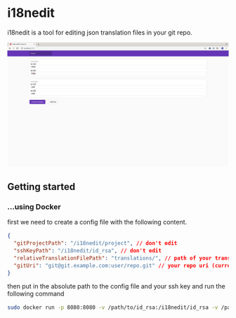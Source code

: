 # i18nedit

i18nedit is a tool for editing json translation files in your git repo.

![screenshot](screenshot.png?raw=true)

## Getting started

### ...using Docker

first we need to create a config file with the following content.

```json
{
  "gitProjectPath": "/i18nedit/project", // don't edit
  "sshKeyPath": "/i18nedit/id_rsa", // don't edit
  "relativeTranslationFilePath": "translations/", // path of your translations folder relative to the repo
  "gitUri": "git@git.example.com:user/repo.git" // your repo uri (currently just ssh)
}
```

then put in the absolute path to the config file and your ssh key and run the following command

```bash
sudo docker run -p 8080:8080 -v /path/to/id_rsa:/i18nedit/id_rsa -v /path/to/config.json:/i18nedit/config.json foolsparadise/i18nedit
```
